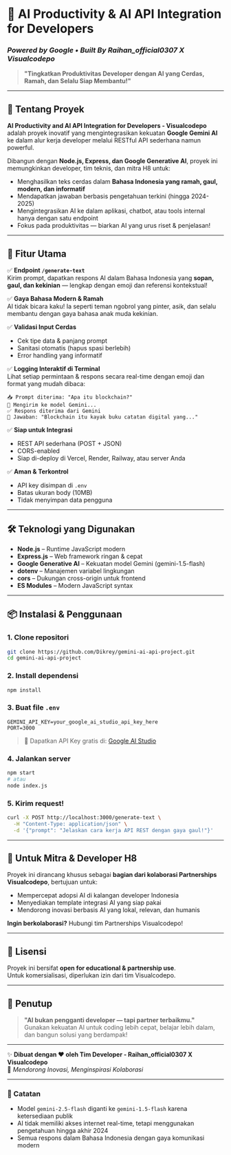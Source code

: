 # 🤖 AI Productivity & AI API Integration for Developers  
### *Powered by Google • Built By Raihan_official0307 X Visualcodepo*

> **"Tingkatkan Produktivitas Developer dengan AI yang Cerdas, Ramah, dan Selalu Siap Membantu!"**

---

## 🌟 Tentang Proyek

**AI Productivity and AI API Integration for Developers - Visualcodepo** adalah proyek inovatif yang mengintegrasikan kekuatan **Google Gemini AI** ke dalam alur kerja developer melalui RESTful API sederhana namun powerful.  

Dibangun dengan **Node.js, Express, dan Google Generative AI**, proyek ini memungkinkan developer, tim teknis, dan mitra H8 untuk:
- Menghasilkan teks cerdas dalam **Bahasa Indonesia yang ramah, gaul, modern, dan informatif**
- Mendapatkan jawaban berbasis pengetahuan terkini (hingga 2024-2025)
- Mengintegrasikan AI ke dalam aplikasi, chatbot, atau tools internal hanya dengan satu endpoint
- Fokus pada produktivitas — biarkan AI yang urus riset & penjelasan!

---

## 🚀 Fitur Utama

✅ **Endpoint `/generate-text`**  
Kirim prompt, dapatkan respons AI dalam Bahasa Indonesia yang **sopan, gaul, dan kekinian** — lengkap dengan emoji dan referensi kontekstual!

✅ **Gaya Bahasa Modern & Ramah**  
AI tidak bicara kaku! Ia seperti teman ngobrol yang pinter, asik, dan selalu membantu dengan gaya bahasa anak muda kekinian.

✅ **Validasi Input Cerdas**  
- Cek tipe data & panjang prompt  
- Sanitasi otomatis (hapus spasi berlebih)  
- Error handling yang informatif

✅ **Logging Interaktif di Terminal**  
Lihat setiap permintaan & respons secara real-time dengan emoji dan format yang mudah dibaca:
```
📥 Prompt diterima: "Apa itu blockchain?"
🧠 Mengirim ke model Gemini...
✅ Respons diterima dari Gemini
💬 Jawaban: "Blockchain itu kayak buku catatan digital yang..."
```

✅ **Siap untuk Integrasi**  
- REST API sederhana (POST + JSON)  
- CORS-enabled  
- Siap di-deploy di Vercel, Render, Railway, atau server Anda

✅ **Aman & Terkontrol**  
- API key disimpan di `.env`  
- Batas ukuran body (10MB)  
- Tidak menyimpan data pengguna

---

## 🛠 Teknologi yang Digunakan

- **Node.js** – Runtime JavaScript modern  
- **Express.js** – Web framework ringan & cepat  
- **Google Generative AI** – Kekuatan model Gemini (gemini-1.5-flash)  
- **dotenv** – Manajemen variabel lingkungan  
- **cors** – Dukungan cross-origin untuk frontend  
- **ES Modules** – Modern JavaScript syntax

---

## 📦 Instalasi & Penggunaan

### 1. Clone repositori
```bash
git clone https://github.com/Dikrey/gemini-ai-api-project.git
cd gemini-ai-api-project
```

### 2. Install dependensi
```bash
npm install
```

### 3. Buat file `.env`
```env
GEMINI_API_KEY=your_google_ai_studio_api_key_here
PORT=3000
```
> 🔑 Dapatkan API Key gratis di: [Google AI Studio](https://aistudio.google.com/app/apikey)

### 4. Jalankan server
```bash
npm start
# atau
node index.js
```

### 5. Kirim request!
```bash
curl -X POST http://localhost:3000/generate-text \
  -H "Content-Type: application/json" \
  -d '{"prompt": "Jelaskan cara kerja API REST dengan gaya gaul!"}'
```

---

## 🤝 Untuk Mitra & Developer H8

Proyek ini dirancang khusus sebagai **bagian dari kolaborasi Partnerships Visualcodepo**, bertujuan untuk:
- Mempercepat adopsi AI di kalangan developer Indonesia  
- Menyediakan template integrasi AI yang siap pakai  
- Mendorong inovasi berbasis AI yang lokal, relevan, dan humanis  

**Ingin berkolaborasi?** Hubungi tim Partnerships Visualcodepo!

---

## 📜 Lisensi

Proyek ini bersifat **open for educational & partnership use**.  
Untuk komersialisasi, diperlukan izin dari tim Visualcodepo.

---

## 💬 Penutup

> **"AI bukan pengganti developer — tapi partner terbaikmu."**  
> Gunakan kekuatan AI untuk coding lebih cepat, belajar lebih dalam, dan bangun solusi yang berdampak!

---

✨ **Dibuat dengan ❤️ oleh Tim Developer - Raihan_official0307 X Visualcodepo**  
🚀 *Mendorong Inovasi, Menginspirasi Kolaborasi*

---

### 📎 Catatan
- Model `gemini-2.5-flash` diganti ke `gemini-1.5-flash` karena ketersediaan publik  
- AI tidak memiliki akses internet real-time, tetapi menggunakan pengetahuan hingga akhir 2024  
- Semua respons dalam Bahasa Indonesia dengan gaya komunikasi modern
